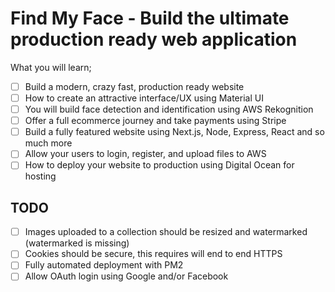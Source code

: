 # Find My Face - Build the ultimate production ready web application

What you will learn;

- [ ] Build a modern, crazy fast, production ready website
- [ ] How to create an attractive interface/UX using Material UI
- [ ] You will build face detection and identification using AWS Rekognition
- [ ] Offer a full ecommerce journey and take payments using Stripe
- [ ] Build a fully featured website using Next.js, Node, Express, React and so much more
- [ ] Allow your users to login, register, and upload files to AWS
- [ ] How to deploy your website to production using Digital Ocean for hosting

## TODO

- [ ] Images uploaded to a collection should be resized and watermarked (watermarked is missing)
- [ ] Cookies should be secure, this requires will end to end HTTPS
- [ ] Fully automated deployment with PM2
- [ ] Allow OAuth login using Google and/or Facebook
